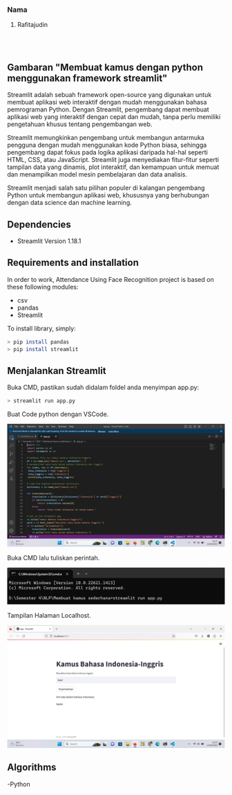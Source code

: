 ### Nama
1. Rafitajudin

<br/>
<br/>

## Gambaran "Membuat kamus dengan python menggunakan framework streamlit"

Streamlit adalah sebuah framework open-source yang digunakan untuk membuat aplikasi web interaktif dengan mudah menggunakan bahasa pemrograman Python. Dengan Streamlit, pengembang dapat membuat aplikasi web yang interaktif dengan cepat dan mudah, tanpa perlu memiliki pengetahuan khusus tentang pengembangan web.

Streamlit memungkinkan pengembang untuk membangun antarmuka pengguna dengan mudah menggunakan kode Python biasa, sehingga pengembang dapat fokus pada logika aplikasi daripada hal-hal seperti HTML, CSS, atau JavaScript. Streamlit juga menyediakan fitur-fitur seperti tampilan data yang dinamis, plot interaktif, dan kemampuan untuk memuat dan menampilkan model mesin pembelajaran dan data analisis.

Streamlit menjadi salah satu pilihan populer di kalangan pengembang Python untuk membangun aplikasi web, khususnya yang berhubungan dengan data science dan machine learning.
## Dependencies

 - Streamlit Version 1.18.1

## Requirements and installation

In order to work, Attendance Using Face Recognition project is based on these following modules:

- csv
- pandas 
- Streamlit

To install library, simply:

```bash
> pip install pandas
> pip install streamlit
```

## Menjalankan Streamlit
Buka CMD, pastikan sudah didalam foldel anda menyimpan app.py:

```bash
> streamlit run app.py
```

Buat Code python dengan VSCode.
<p align="center">
    <img src="image/README/Code.png" width="700" />
    <br>
 </p>
 
Buka CMD lalu tuliskan perintah.
<p align="center">
    <img src="image/README/CMD.png" width="700" />
    <br>
 </p>
 
Tampilan Halaman Localhost.
<p align="center">
    <img src="image/README/Tampilan.png" width="700" />
    <br>
 </p>

## Algorithms

-Python
